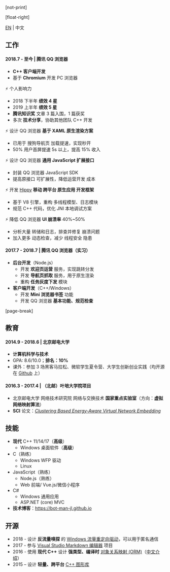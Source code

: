 ﻿[not-print]

[float-right]

[EN](CV-en.md) | 中文

## 工作

#### 2018.7 - 至今 | 腾讯 QQ 浏览器

- **C++ 客户端开发**
- 基于 **Chromium** 开发 PC 浏览器

⚡ 个人影响力

- 2018 下半年 **绩效 4 星**
- 2019 上半年 **绩效 5 星**
- **腾讯知识奖** 文章 3 篇入围，1 篇获奖
- 多次 **技术分享**，协助其他团队 C++ 开发

⚡ 设计 QQ 浏览器 **基于 XAML 原生渲染方案**

- 已用于 搜狗导航页 加载提速，实现秒开
- 50% 用户首屏提速 5s 以上，提高 15% 收入

⚡ 设计 QQ 浏览器 **通用 JavaScript 扩展接口**

- 封装 QQ 浏览器 JavaScript SDK
- 提高原接口 可扩展性，降低运营开发 成本

⚡ 开发 [Hippy](https://github.com/Tencent/Hippy) **移动 跨平台 原生应用 开发框架**

- 基于 V8 引擎，重构 多线程模型、日志模块
- 规范 C++ 代码，优化 JNI 本地调试方案

⚡ 降低 QQ 浏览器 **UI 崩溃率** 40%~50%

- 分析大量 转储和日志，排查并修复 崩溃问题
- 加入更多 动态检查，减少 线程安全 隐患

#### 2017.7 - 2018.7 | 腾讯 QQ 浏览器（实习）

- **后台开发**（Node.js）
  - 开发 **欢迎页运营** 服务，实现跳转分发
  - 开发 **导航页抓取** 服务，用于原生渲染
  - 重构 **任务灰度下发** 模块
- **客户端开发**（C++/Windows）
  - 开发 **Mini 浏览器书签** 功能
  - 开发 QQ 浏览器 **基本功能、规范检查**

[page-break]

## 教育

#### 2014.9 - 2018.6 | 北京邮电大学

- **计算机科学与技术**
- GPA: 8.6/10.0；**排名：10%**
- 课外：参加 3 场黑客马拉松、微软学生夏令营、大学生创新创业实践（均开源在 [Github](https://github.com/BOT-Man-JL) 上）

#### 2016.3 - 2017.4 | （北邮）叶培大学院项目

- 北京邮电大学 网络技术研究院 网络与交换技术 **国家重点实验室**（方向：**虚拟网络映射算法**）
- **SCI** 论文：[_Clustering Based Energy-Aware Virtual Network Embedding_](http://journals.sagepub.com/doi/full/10.1177/1550147717726714)

## 技能

- **现代** C++ 11/14/17（**高级**）
  - Windows 桌面软件（**高级**）
- C（熟练）
  - Windows WFP 驱动
  - Linux
- JavaScript（熟练）
  - Node.js（熟练）
  - Web 前端/ Vue.js/微信小程序
- C#
  - Windows 通用应用
  - ASP.NET (core) MVC
- **技术博客**：https://bot-man-jl.github.io

## 开源

- 2018 - 设计 **反流量嗅探** 的 [Windows 流量重定向驱动](https://github.com/BOT-Man-JL/WFP-Traffic-Redirection-Driver)，可以用于匿名通信
- 2017 - 参与 [Visual Studio Markdown 编辑器](https://github.com/madskristensen/MarkdownEditor) 项目
- 2016 - 使用 **现代 C++** 设计 **强类型、编译时** [对象关系映射 (ORM)](https://github.com/BOT-Man-JL/ORM-Lite)（[中文介绍](../2016/How-to-Design-a-Better-Cpp-ORM.md)）
- 2015 – 设计 **轻量、跨平台** [C++ 图形库](https://github.com/BOT-Man-JL/EggAche-GL)
